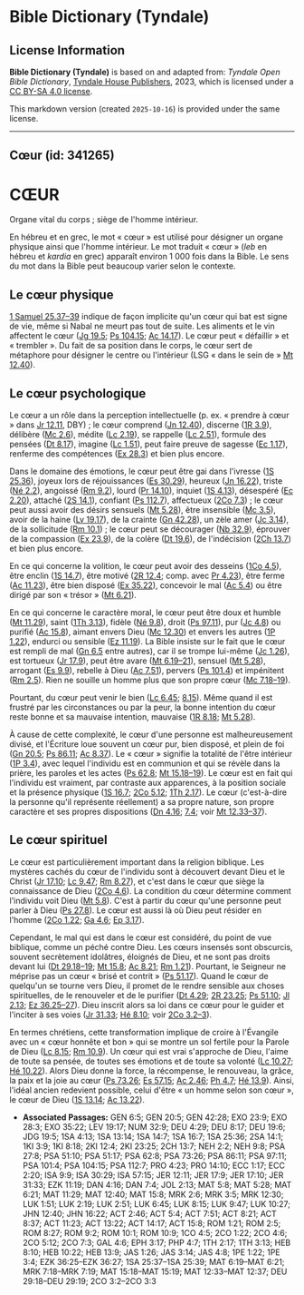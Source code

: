 # Bible Dictionary (Tyndale)

## License Information

**Bible Dictionary (Tyndale)** is based on and adapted from: _Tyndale Open Bible Dictionary_, [Tyndale House Publishers](https://tyndaleopenresources.com/), 2023, which is licensed under a [CC BY-SA 4.0 license](https://creativecommons.org/licenses/by-sa/4.0/legalcode.en).

This markdown version (created `2025-10-16`) is provided under the same license.



--------------------------------

## Cœur (id: 341265)

CŒUR
====

Organe vital du corps ; siège de l'homme intérieur.

En hébreu et en grec, le mot « cœur » est utilisé pour désigner un organe physique ainsi que l'homme intérieur. Le mot traduit « cœur » (*leb* en hébreu et *kardia* en grec) apparaît environ 1 000 fois dans la Bible. Le sens du mot dans la Bible peut beaucoup varier selon le contexte.

Le cœur physique
----------------

[1 Samuel 25\.37–39](https://ref.ly/1Sam25:37-1Sam25:39) indique de façon implicite qu'un cœur qui bat est signe de vie, même si Nabal ne meurt pas tout de suite. Les aliments et le vin affectent le cœur ([Jg 19\.5](https://ref.ly/Judg19:5); [Ps 104\.15](https://ref.ly/Ps104:15); [Ac 14\.17](https://ref.ly/Acts14:17)). Le cœur peut « défaillir » et « trembler ». Du fait de sa position dans le corps, le cœur sert de métaphore pour désigner le centre ou l'intérieur (LSG « dans le sein de » [Mt 12\.40](https://ref.ly/Matt12:40)).

Le cœur psychologique
---------------------

Le cœur a un rôle dans la perception intellectuelle (p. ex. « prendre à cœur » dans [Jr 12\.11](https://ref.ly/Jer12:11), DBY) ; le cœur comprend ([Jn 12\.40](https://ref.ly/John12:40)), discerne ([1R 3\.9](https://ref.ly/1Kgs3:9)), délibère ([Mc 2\.6](https://ref.ly/Mark2:6)), médite ([Lc 2\.19](https://ref.ly/Luke2:19)), se rappelle ([Lc 2\.51](https://ref.ly/Luke2:51)), formule des pensées ([Dt 8\.17](https://ref.ly/Deut8:17)), imagine ([Lc 1\.51](https://ref.ly/Luke1:51)), peut faire preuve de sagesse ([Ec 1\.17](https://ref.ly/Eccl1:17)), renferme des compétences ([Ex 28\.3](https://ref.ly/Exod28:3)) et bien plus encore.

Dans le domaine des émotions, le cœur peut être gai dans l'ivresse ([1S 25\.36](https://ref.ly/1Sam25:36)), joyeux lors de réjouissances ([Es 30\.29](https://ref.ly/Isa30:29)), heureux ([Jn 16\.22](https://ref.ly/John16:22)), triste ([Né 2\.2](https://ref.ly/Neh2:2)), angoissé ([Rm 9\.2](https://ref.ly/Rom9:2)), lourd ([Pr 14\.10](https://ref.ly/Prov14:10)), inquiet ([1S 4\.13](https://ref.ly/1Sam4:13)), désespéré ([Ec 2\.20](https://ref.ly/Eccl2:20)), attaché ([2S 14\.1](https://ref.ly/2Sam14:1)), confiant ([Ps 112\.7](https://ref.ly/Ps112:7)), affectueux ([2Co 7\.3](https://ref.ly/2Cor7:3)) ; le cœur peut aussi avoir des désirs sensuels ([Mt 5\.28](https://ref.ly/Matt5:28)), être insensible ([Mc 3\.5](https://ref.ly/Mark3:5)), avoir de la haine ([Lv 19\.17](https://ref.ly/Lev19:17)), de la crainte ([Gn 42\.28](https://ref.ly/Gen42:28)), un zèle amer ([Jc 3\.14](https://ref.ly/Jas3:14)), de la sollicitude ([Rm 10\.1](https://ref.ly/Rom10:1)) ; le cœur peut se décourager ([Nb 32\.9](https://ref.ly/Num32:9)), éprouver de la compassion ([Ex 23\.9](https://ref.ly/Exod23:9)), de la colère ([Dt 19\.6](https://ref.ly/Deut19:6)), de l'indécision ([2Ch 13\.7](https://ref.ly/2Chr13:7)) et bien plus encore.

En ce qui concerne la volition, le cœur peut avoir des desseins ([1Co 4\.5](https://ref.ly/1Cor4:5)), être enclin ([1S 14\.7](https://ref.ly/1Sam14:7)), être motivé ([2R 12\.4](https://ref.ly/2Kgs12:4); comp. avec [Pr 4\.23](https://ref.ly/Prov4:23)), être ferme ([Ac 11\.23](https://ref.ly/Acts11:23)), être bien disposé ([Ex 35\.22](https://ref.ly/Exod35:22)), concevoir le mal ([Ac 5\.4](https://ref.ly/Acts5:4)) ou être dirigé par son « trésor » ([Mt 6\.21](https://ref.ly/Matt6:21)).

En ce qui concerne le caractère moral, le cœur peut être doux et humble ([Mt 11\.29](https://ref.ly/Matt11:29)), saint ([1Th 3\.13](https://ref.ly/1Thess3:13)), fidèle ([Né 9\.8](https://ref.ly/Neh9:8)), droit ([Ps 97\.11](https://ref.ly/Ps97:11)), pur ([Jc 4\.8](https://ref.ly/Jas4:8)) ou purifié ([Ac 15\.8](https://ref.ly/Acts15:8)), aimant envers Dieu ([Mc 12\.30](https://ref.ly/Mark12:30)) et envers les autres ([1P 1\.22](https://ref.ly/1Pet1:22)), endurci ou sensible ([Ez 11\.19](https://ref.ly/Ezek11:19)). La Bible insiste sur le fait que le cœur est rempli de mal ([Gn 6\.5](https://ref.ly/Gen6:5) entre autres), car il se trompe lui\-même ([Jc 1\.26](https://ref.ly/Jas1:26)), est tortueux ([Jr 17\.9](https://ref.ly/Jer17:9)), peut être avare ([Mt 6\.19–21](https://ref.ly/Matt6:19-Matt6:21)), sensuel ([Mt 5\.28](https://ref.ly/Matt5:28)), arrogant ([Es 9\.9](https://ref.ly/Isa9:9)), rebelle à Dieu ([Ac 7\.51](https://ref.ly/Acts7:51)), pervers ([Ps 101\.4](https://ref.ly/Ps101:4)) et impénitent ([Rm 2\.5](https://ref.ly/Rom2:5)). Rien ne souille un homme plus que son propre cœur ([Mc 7\.18–19](https://ref.ly/Mark7:18-Mark7:19)).

Pourtant, du cœur peut venir le bien ([Lc 6\.45](https://ref.ly/Luke6:45); [8\.15](https://ref.ly/Luke8:15)). Même quand il est frustré par les circonstances ou par la peur, la bonne intention du cœur reste bonne et sa mauvaise intention, mauvaise ([1R 8\.18](https://ref.ly/1Kgs8:18); [Mt 5\.28](https://ref.ly/Matt5:28)).

À cause de cette complexité, le cœur d'une personne est malheureusement divisé, et l'Écriture loue souvent un cœur pur, bien disposé, et plein de foi ([Gn 20\.5](https://ref.ly/Gen20:5); [Ps 86\.11](https://ref.ly/Ps86:11); [Ac 8\.37](https://ref.ly/Acts8:37)). Le « cœur » signifie la totalité de l'être intérieur ([1P 3\.4](https://ref.ly/1Pet3:4)), avec lequel l'individu est en communion et qui se révèle dans la prière, les paroles et les actes ([Ps 62\.8](https://ref.ly/Ps62:8); [Mt 15\.18–19](https://ref.ly/Matt15:18-Matt15:19)). Le cœur est en fait qui l'individu est vraiment, par contraste aux apparences, à la position sociale et la présence physique ([1S 16\.7](https://ref.ly/1Sam16:7); [2Co 5\.12](https://ref.ly/2Cor5:12); [1Th 2\.17](https://ref.ly/1Thess2:17)). Le cœur (c'est\-à\-dire la personne qu'il représente réellement) a sa propre nature, son propre caractère et ses propres dispositions ([Dn 4\.16](https://ref.ly/Dan4:16); [7\.4](https://ref.ly/Dan7:4); voir [Mt 12\.33–37](https://ref.ly/Matt12:33-Matt12:37)).

Le cœur spirituel
-----------------

Le cœur est particulièrement important dans la religion biblique. Les mystères cachés du cœur de l'individu sont à découvert devant Dieu et le Christ ([Jr 17\.10](https://ref.ly/Jer17:10); [Lc 9\.47](https://ref.ly/Luke9:47); [Rm 8\.27](https://ref.ly/Rom8:27)), et c'est dans le cœur que siège la connaissance de Dieu ([2Co 4\.6](https://ref.ly/2Cor4:6)). La condition du cœur détermine comment l'individu voit Dieu ([Mt 5\.8](https://ref.ly/Matt5:8)). C'est à partir du cœur qu'une personne peut parler à Dieu ([Ps 27\.8](https://ref.ly/Ps27:8)). Le cœur est aussi là où Dieu peut résider en l'homme ([2Co 1\.22](https://ref.ly/2Cor1:22); [Ga 4\.6](https://ref.ly/Gal4:6); [Ep 3\.17](https://ref.ly/Eph3:17)).

Cependant, le mal qui est dans le cœur est considéré, du point de vue biblique, comme un péché contre Dieu. Les cœurs insensés sont obscurcis, souvent secrètement idolâtres, éloignés de Dieu, et ne sont pas droits devant lui ([Dt 29\.18–19](https://ref.ly/Deut29:18-Deut29:19); [Mt 15\.8](https://ref.ly/Matt15:8); [Ac 8\.21](https://ref.ly/Acts8:21); [Rm 1\.21](https://ref.ly/Rom1:21)). Pourtant, le Seigneur ne méprise pas un cœur « brisé et contrit » ([Ps 51\.17](https://ref.ly/Ps51:17)). Quand le cœur de quelqu'un se tourne vers Dieu, il promet de le rendre sensible aux choses spirituelles, de le renouveler et de le purifier ([Dt 4\.29](https://ref.ly/Deut4:29); [2R 23\.25](https://ref.ly/2Kgs23:25); [Ps 51\.10](https://ref.ly/Ps51:10); [Jl 2\.13](https://ref.ly/Joel2:13); [Ez 36\.25–27](https://ref.ly/Ezek36:25-Ezek36:27)). Dieu inscrit alors sa loi dans ce cœur pour le guider et l'inciter à ses voies ([Jr 31\.33](https://ref.ly/Jer31:33); [Hé 8\.10](https://ref.ly/Heb8:10); voir [2Co 3\.2–3](https://ref.ly/2Cor3:2-2Cor3:3)).

En termes chrétiens, cette transformation implique de croire à l'Évangile avec un « cœur honnête et bon » qui se montre un sol fertile pour la Parole de Dieu ([Lc 8\.15](https://ref.ly/Luke8:15); [Rm 10\.9](https://ref.ly/Rom10:9)). Un cœur qui est vrai s'approche de Dieu, l'aime de toute sa pensée, de toutes ses émotions et de toute sa volonté ([Lc 10\.27](https://ref.ly/Luke10:27); [Hé 10\.22](https://ref.ly/Heb10:22)). Alors Dieu donne la force, la récompense, le renouveau, la grâce, la paix et la joie au cœur ([Ps 73\.26](https://ref.ly/Ps73:26); [Es 57\.15](https://ref.ly/Isa57:15); [Ac 2\.46](https://ref.ly/Acts2:46); [Ph 4\.7](https://ref.ly/Phil4:7); [Hé 13\.9](https://ref.ly/Heb13:9)). Ainsi, l'idéal ancien redevient possible, celui d'être « un homme selon son cœur », le cœur de Dieu ([1S 13\.14](https://ref.ly/1Sam13:14); [Ac 13\.22](https://ref.ly/Acts13:22)).

* **Associated Passages:** GEN 6:5; GEN 20:5; GEN 42:28; EXO 23:9; EXO 28:3; EXO 35:22; LEV 19:17; NUM 32:9; DEU 4:29; DEU 8:17; DEU 19:6; JDG 19:5; 1SA 4:13; 1SA 13:14; 1SA 14:7; 1SA 16:7; 1SA 25:36; 2SA 14:1; 1KI 3:9; 1KI 8:18; 2KI 12:4; 2KI 23:25; 2CH 13:7; NEH 2:2; NEH 9:8; PSA 27:8; PSA 51:10; PSA 51:17; PSA 62:8; PSA 73:26; PSA 86:11; PSA 97:11; PSA 101:4; PSA 104:15; PSA 112:7; PRO 4:23; PRO 14:10; ECC 1:17; ECC 2:20; ISA 9:9; ISA 30:29; ISA 57:15; JER 12:11; JER 17:9; JER 17:10; JER 31:33; EZK 11:19; DAN 4:16; DAN 7:4; JOL 2:13; MAT 5:8; MAT 5:28; MAT 6:21; MAT 11:29; MAT 12:40; MAT 15:8; MRK 2:6; MRK 3:5; MRK 12:30; LUK 1:51; LUK 2:19; LUK 2:51; LUK 6:45; LUK 8:15; LUK 9:47; LUK 10:27; JHN 12:40; JHN 16:22; ACT 2:46; ACT 5:4; ACT 7:51; ACT 8:21; ACT 8:37; ACT 11:23; ACT 13:22; ACT 14:17; ACT 15:8; ROM 1:21; ROM 2:5; ROM 8:27; ROM 9:2; ROM 10:1; ROM 10:9; 1CO 4:5; 2CO 1:22; 2CO 4:6; 2CO 5:12; 2CO 7:3; GAL 4:6; EPH 3:17; PHP 4:7; 1TH 2:17; 1TH 3:13; HEB 8:10; HEB 10:22; HEB 13:9; JAS 1:26; JAS 3:14; JAS 4:8; 1PE 1:22; 1PE 3:4; EZK 36:25–EZK 36:27; 1SA 25:37–1SA 25:39; MAT 6:19–MAT 6:21; MRK 7:18–MRK 7:19; MAT 15:18–MAT 15:19; MAT 12:33–MAT 12:37; DEU 29:18–DEU 29:19; 2CO 3:2–2CO 3:3

